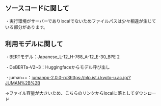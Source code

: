 ## ソースコードに関して
・実行環境がサーバーでありlocalでないためファイルパスは少々相違が生じている部分があります。
## 利用モデルに関して
・BERTモデル：Japanese_L-12_H-768_A-12_E-30_BPE 2

・DeBERTa-V2~3：Huggingfaceからモデル呼び出し

・juman++：[jumanpp-2.0.0-rc3](https://nlp.ist.i.kyoto-u.ac.jp/?JUMAN%2B%2B)https://nlp.ist.i.kyoto-u.ac.jp/?JUMAN%2B%2B

→ファイル容量が大きいため、こちらのリンクからlocalに落としてダウンロード


